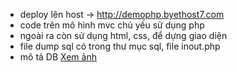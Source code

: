 - deploy lên host -> http://demophp.byethost7.com
- code trên mô hình mvc chủ yếu sử dụng php
- ngoài ra còn sử dụng html, css, để dựng giao diện
- file dump sql  có trong thư mục sql, file inout.php
- mô tả DB [Xem ảnh](https://www.upsieutoc.com/image/wqPJbq)
